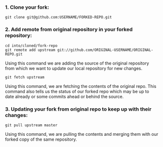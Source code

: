 ### 1. Clone your fork:

    git clone git@github.com:USERNAME/FORKED-REPO.git

### 2. Add remote from original repository in your forked repository: 

    cd into/cloned/fork-repo
    git remote add upstream git://github.com/ORIGINAL-USERNAME/ORIGINAL-REPO.git

Using this command we are adding the source of the original repository from which we want to update our local repository for new changes.

    git fetch upstream

Using this command, we are fetching the contents of the original repo. This command also tells us the status of our forked repo which may be up to date already or some commits ahead or behind the source.

### 3. Updating your fork from original repo to keep up with their changes:

    git pull upstream master

Using this command, we are pulling the contents and merging them with our forked copy of the same repository. 
